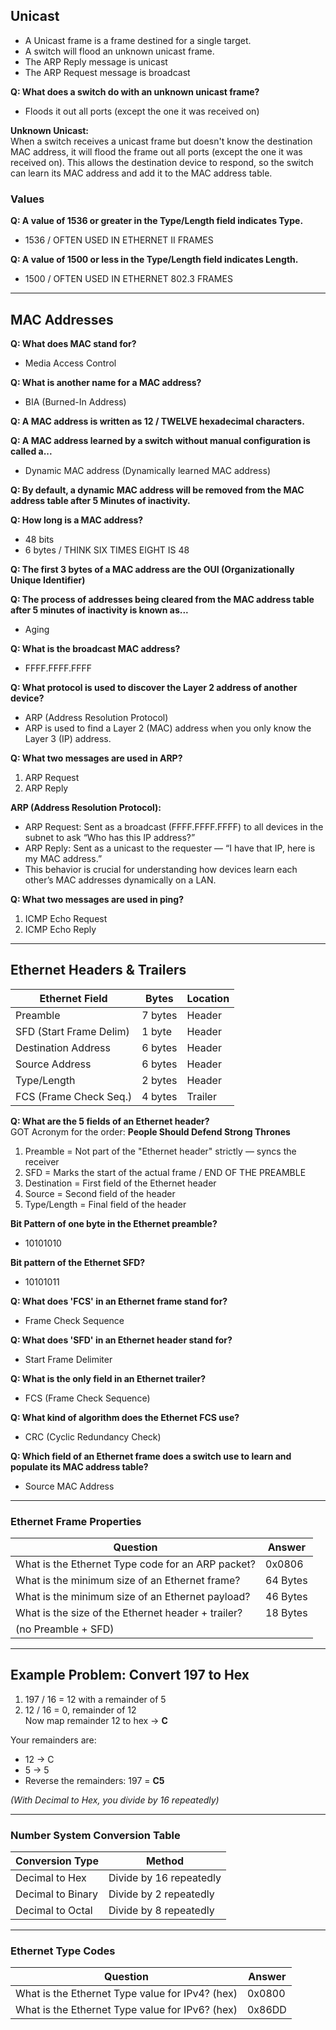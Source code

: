 ## Unicast

- A Unicast frame is a frame destined for a single target.  
- A switch will flood an unknown unicast frame.  
- The ARP Reply message is unicast  
- The ARP Request message is broadcast  

**Q: What does a switch do with an unknown unicast frame?**  
- Floods it out all ports (except the one it was received on)

**Unknown Unicast:**  
When a switch receives a unicast frame but doesn't know the destination MAC address, it will flood the frame out all ports (except the one it was received on). This allows the destination device to respond, so the switch can learn its MAC address and add it to the MAC address table.

### Values

**Q: A value of 1536 or greater in the Type/Length field indicates Type.**  
- 1536 / OFTEN USED IN ETHERNET II FRAMES

**Q: A value of 1500 or less in the Type/Length field indicates Length.**  
- 1500 / OFTEN USED IN ETHERNET 802.3 FRAMES

---

## MAC Addresses

**Q: What does MAC stand for?**  
- Media Access Control

**Q: What is another name for a MAC address?**  
- BIA (Burned-In Address)

**Q: A MAC address is written as 12 / TWELVE hexadecimal characters.**

**Q: A MAC address learned by a switch without manual configuration is called a...**  
- Dynamic MAC address (Dynamically learned MAC address)

**Q: By default, a dynamic MAC address will be removed from the MAC address table after 5 Minutes of inactivity.**

**Q: How long is a MAC address?**  
- 48 bits  
- 6 bytes / THINK SIX TIMES EIGHT IS 48

**Q: The first 3 bytes of a MAC address are the OUI (Organizationally Unique Identifier)**

**Q: The process of addresses being cleared from the MAC address table after 5 minutes of inactivity is known as...**  
- Aging

**Q: What is the broadcast MAC address?**  
- FFFF.FFFF.FFFF

**Q: What protocol is used to discover the Layer 2 address of another device?**  
- ARP (Address Resolution Protocol)  
- ARP is used to find a Layer 2 (MAC) address when you only know the Layer 3 (IP) address.

**Q: What two messages are used in ARP?**  
1. ARP Request  
2. ARP Reply  

**ARP (Address Resolution Protocol):**  
- ARP Request: Sent as a broadcast (FFFF.FFFF.FFFF) to all devices in the subnet to ask “Who has this IP address?”  
- ARP Reply: Sent as a unicast to the requester — “I have that IP, here is my MAC address.”  
- This behavior is crucial for understanding how devices learn each other’s MAC addresses dynamically on a LAN.

**Q: What two messages are used in ping?**  
1. ICMP Echo Request  
2. ICMP Echo Reply

---

## Ethernet Headers & Trailers

| Ethernet Field          | Bytes     | Location   |
|-------------------------|-----------|------------|
| Preamble                | 7 bytes   | Header     |
| SFD (Start Frame Delim) | 1 byte    | Header     |
| Destination Address     | 6 bytes   | Header     |
| Source Address          | 6 bytes   | Header     |
| Type/Length             | 2 bytes   | Header     |
| FCS (Frame Check Seq.)  | 4 bytes   | Trailer    |

**Q: What are the 5 fields of an Ethernet header?**  
GOT Acronym for the order: **People Should Defend Strong Thrones**

1. Preamble = Not part of the "Ethernet header" strictly — syncs the receiver  
2. SFD = Marks the start of the actual frame / END OF THE PREAMBLE  
3. Destination = First field of the Ethernet header  
4. Source = Second field of the header  
5. Type/Length = Final field of the header

**Bit Pattern of one byte in the Ethernet preamble?**  
- 10101010

**Bit pattern of the Ethernet SFD?**  
- 10101011

**Q: What does 'FCS' in an Ethernet frame stand for?**  
- Frame Check Sequence

**Q: What does 'SFD' in an Ethernet header stand for?**  
- Start Frame Delimiter

**Q: What is the only field in an Ethernet trailer?**  
- FCS (Frame Check Sequence)

**Q: What kind of algorithm does the Ethernet FCS use?**  
- CRC (Cyclic Redundancy Check)

**Q: Which field of an Ethernet frame does a switch use to learn and populate its MAC address table?**  
- Source MAC Address

---

### Ethernet Frame Properties

| Question                                                  | Answer     |
|-----------------------------------------------------------|------------|
| What is the Ethernet Type code for an ARP packet?         | 0x0806     |
| What is the minimum size of an Ethernet frame?            | 64 Bytes   |
| What is the minimum size of an Ethernet payload?          | 46 Bytes   |
| What is the size of the Ethernet header + trailer?        | 18 Bytes   |
| (no Preamble + SFD)                                       |            |

---

## Example Problem: Convert 197 to Hex

1. 197 / 16 = 12 with a remainder of 5  
2. 12 / 16 = 0, remainder of 12  
Now map remainder 12 to hex → **C**

Your remainders are:
- 12 → C  
- 5 → 5  
- Reverse the remainders: 197 = **C5**

_(With Decimal to Hex, you divide by 16 repeatedly)_

---

### Number System Conversion Table

| Conversion Type       | Method                     |
|------------------------|----------------------------|
| Decimal to Hex         | Divide by 16 repeatedly    |
| Decimal to Binary      | Divide by 2 repeatedly     |
| Decimal to Octal       | Divide by 8 repeatedly     |

---

### Ethernet Type Codes

| Question                                             | Answer   |
|------------------------------------------------------|----------|
| What is the Ethernet Type value for IPv4? (hex)      | 0x0800   |
| What is the Ethernet Type value for IPv6? (hex)      | 0x86DD   |



